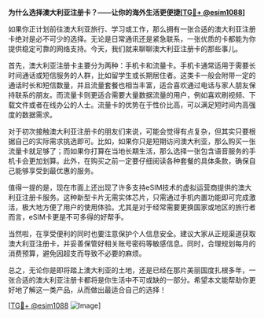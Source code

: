 **为什么选择澳大利亚注册卡？——让你的海外生活更便捷[[TG💪+ @esim1088](https://t.me/s/esim1088)]**

如果你正计划前往澳大利亚旅行、学习或工作，那么拥有一张合适的澳大利亚注册卡绝对是必不可少的选择。无论是日常通讯还是紧急联系，一张优质的卡都能为你提供稳定可靠的网络支持。今天，我们就来聊聊澳大利亚注册卡的那些事儿。

首先，澳大利亚注册卡主要分为两种：手机卡和流量卡。手机卡通常适用于需要长时间通话或短信服务的人群，比如留学生或长期居住者。这类卡一般会附带一定的通话时长和短信数量，并且流量套餐也相当丰富，适合喜欢通过电话与家人朋友保持联系的朋友。而流量卡则更适合需要大量数据流量的用户，例如喜欢刷视频、下载文件或者在线办公的人士。流量卡的优势在于性价比高，可以满足短时间内高强度的数据需求。

对于初次接触澳大利亚注册卡的朋友们来说，可能会觉得有点复杂，但其实只要根据自己的实际需求挑选即可。比如，如果你只是短期访问澳大利亚，那么购买一张流量卡就足够了；而如果你打算在当地长期生活，那么选择一张包含语音服务的手机卡会更加划算。此外，在购买之前一定要仔细阅读各种套餐的具体条款，确保自己能够享受到最优惠的服务。

值得一提的是，现在市面上还出现了许多支持eSIM技术的虚拟运营商提供的澳大利亚注册卡服务。这种新型卡片无需实体芯片，只需通过手机内置功能即可完成激活，极大地方便了用户的使用体验。尤其是对于经常需要更换国家或地区的旅行者而言，eSIM卡更是不可多得的好帮手。

当然啦，在享受便利的同时也要注意保护个人信息安全。建议大家从正规渠道获取澳大利亚注册卡，并妥善保管好相关账号密码等敏感信息。同时，合理规划每月的消费预算，避免因超支而导致不必要的麻烦。

总之，无论你是即将踏上澳大利亚的土地，还是已经在那片美丽国度扎根多年，一张合适的澳大利亚注册卡都将是你生活中不可或缺的一部分。希望本文能帮助你更好地了解这一类产品，从而做出最适合自己的选择！

[[TG💪+ @esim1088](https://t.me/s/esim1088) ![Image](https://i.postimg.cc/4NQfJmqS/Snipaste-2025-05-13-00-14-12.png)]